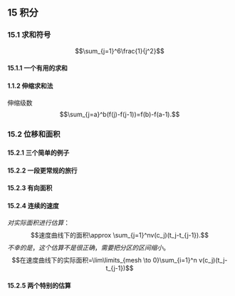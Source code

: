 <script type="text/javascript" src="http://cdn.mathjax.org/mathjax/latest/MathJax.js?config=TeX-AMS-MML_HTMLorMML"></script>
<script type="text/x-mathjax-config">
    MathJax.Hub.Config({ tex2jax: {inlineMath: [['$', '$']]}, messageStyle: "none" });
</script>


## 15 积分
### 15.1 求和符号
$$\sum_{j=1}^6\frac{1}{j^2}$$
#### 15.1.1 一个有用的求和
#### 1.1.2 伸缩求和法
伸缩级数
$$\sum_{j=a}^b(f(j)-f(j-1))=f(b)-f(a-1).$$
### 15.2 位移和面积
#### 15.2.1 三个简单的例子
#### 15.2.2 一段更常规的旅行
#### 15.2.3 有向面积
#### 15.2.4 连续的速度
$对实际面积进行估算：$
$$速度曲线下的面积\approx \sum_{j=1}^nv(c_j)(t_j-t_{j-1}).$$
$不幸的是，这个估算不是很正确，需要把分区的区间缩小。$
$$在速度曲线下的实际面积=\lim\limits_{mesh \to 0}\sum_{i=1}^n v(c_j)(t_j-t_{j-1})$$
#### 15.2.5 两个特别的估算
